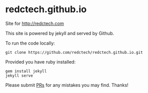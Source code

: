 # redctech.github.io
Site for http://redctech.com

This site is powered by jekyll and served by Github.

To run the code locally:

    git clone https://github.com/redctech/redctech.github.io.git

Provided you have ruby installed:

    gem install jekyll
    jekyll serve

Please submit [PRs](https://github.com/redctech/redctech.github.io/issues) for any mistakes you
may find. Thanks!
